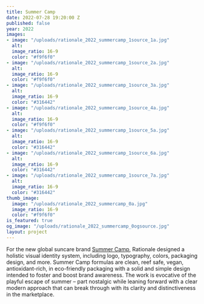 ```yaml
---
title: Summer Camp
date: 2022-07-28 19:20:00 Z
published: false
year: 2022
images:
- image: "/uploads/rationale_2022_summercamp_1source_1a.jpg"
  alt: 
  image_ratio: 16-9
  color: "#f9f6f0"
- image: "/uploads/rationale_2022_summercamp_1source_2a.jpg"
  alt: 
  image_ratio: 16-9
  color: "#f9f6f0"
- image: "/uploads/rationale_2022_summercamp_1source_3a.jpg"
  alt: 
  image_ratio: 16-9
  color: "#316442"
- image: "/uploads/rationale_2022_summercamp_1source_4a.jpg"
  alt: 
  image_ratio: 16-9
  color: "#f9f6f0"
- image: "/uploads/rationale_2022_summercamp_1source_5a.jpg"
  alt: 
  image_ratio: 16-9
  color: "#316442"
- image: "/uploads/rationale_2022_summercamp_1source_6a.jpg"
  alt: 
  image_ratio: 16-9
  color: "#316442"
- image: "/uploads/rationale_2022_summercamp_1source_7a.jpg"
  alt: 
  image_ratio: 16-9
  color: "#316442"
thumb_image:
  image: "/uploads/rationale_2022_summercamp_0a.jpg"
  image_ratio: 16-9
  color: "#f9f6f0"
is_featured: true
og_image: "/uploads/rationale_2022_summercamp_0ogsource.jpg"
layout: project
---
```


For the new global suncare brand [Summer Camp](https://summercamplife.com/), Rationale designed a holistic visual identity system, including logo, typography, colors, packaging design, and more. Summer Camp formulas are clean, reef safe, vegan, antioxidant-rich, in eco-friendly packaging with a solid and simple design intended to foster and boost brand awareness. The work is evocative of the playful escape of summer – part nostalgic while leaning forward with a clear modern approach that can break through with its clarity and distinctiveness in the marketplace.